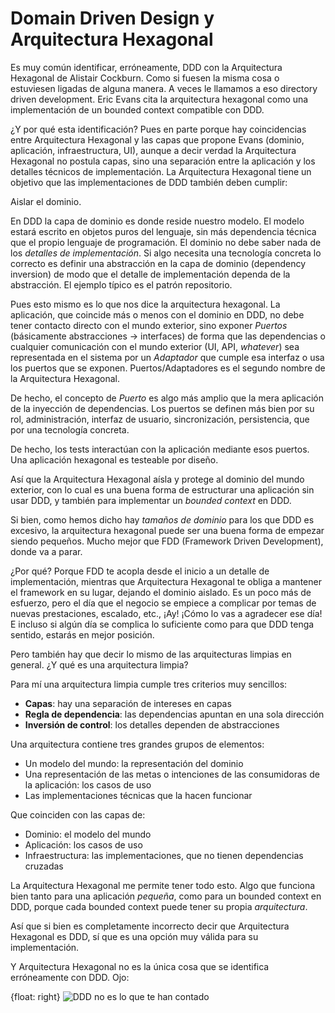 # Domain Driven Design y Arquitectura Hexagonal

Es muy común identificar, erróneamente, DDD con la Arquitectura Hexagonal de Alistair Cockburn. Como si fuesen la misma cosa o estuviesen ligadas de alguna manera. A veces le llamamos a eso directory driven development. Eric Evans cita la arquitectura hexagonal como una implementación de un bounded context compatible con DDD.

¿Y por qué esta identificación? Pues en parte porque hay coincidencias entre Arquitectura Hexagonal y las capas que propone Evans (dominio, aplicación, infraestructura, UI), aunque a decir verdad la Arquitectura Hexagonal no postula capas, sino una separación entre la aplicación y los detalles técnicos de implementación. La Arquitectura Hexagonal tiene un objetivo que las implementaciones de DDD también deben cumplir:

Aislar el dominio.

En DDD la capa de dominio es donde reside nuestro modelo. El modelo estará escrito en objetos puros del lenguaje, sin más dependencia técnica que el propio lenguaje de programación. El dominio no debe saber nada de los _detalles de implementación_. Si algo necesita una tecnología concreta lo correcto es definir una abstracción en la capa de dominio (dependency inversion) de modo que el detalle de implementación dependa de la abstracción. El ejemplo típico es el patrón repositorio.

Pues esto mismo es lo que nos dice la arquitectura hexagonal. La aplicación, que coincide más o menos con el dominio en DDD, no debe tener contacto directo con el mundo exterior, sino exponer _Puertos_ (básicamente abstracciones -> interfaces) de forma que las dependencias o cualquier comunicación con el mundo exterior (UI, API, _whatever_) sea representada en el sistema por un _Adaptador_ que cumple esa interfaz o usa los puertos que se exponen. Puertos/Adaptadores es el segundo nombre de la Arquitectura Hexagonal.

De hecho, el concepto de _Puerto_ es algo más amplio que la mera aplicación de la inyección de dependencias. Los puertos se definen más bien por su rol, administración, interfaz de usuario, sincronización, persistencia, que por una tecnología concreta.

De hecho, los tests interactúan con la aplicación mediante esos puertos. Una aplicación hexagonal es testeable por diseño.

Así que la Arquitectura Hexagonal aísla y protege al dominio del mundo exterior, con lo cual es una buena forma de estructurar una aplicación sin usar DDD, y también para implementar un _bounded context_ en DDD.

Si bien, como hemos dicho hay _tamaños de dominio_ para los que DDD es excesivo, la arquitectura hexagonal puede ser una buena forma de empezar siendo pequeños. Mucho mejor que FDD (Framework Driven Development), donde va a parar.

¿Por qué? Porque FDD te acopla desde el inicio a un detalle de implementación, mientras que Arquitectura Hexagonal te obliga a mantener el framework en su lugar, dejando el dominio aislado. Es un poco más de esfuerzo, pero el día que el negocio se empiece a complicar por temas de nuevas prestaciones, escalado, etc., ¡Ay! ¡Cómo lo vas a agradecer ese día! E incluso si algún día se complica lo suficiente como para que DDD tenga sentido, estarás en mejor posición.

Pero también hay que decir lo mismo de las arquitecturas limpias en general. ¿Y qué es una arquitectura limpia?

Para mí una arquitectura limpia cumple tres criterios muy sencillos:

* **Capas**: hay una separación de intereses en capas
* **Regla de dependencia**: las dependencias apuntan en una sola dirección
* **Inversión de control**: los detalles dependen de abstracciones

Una arquitectura contiene tres grandes grupos de elementos:

* Un modelo del mundo: la representación del dominio
* Una representación de las metas o intenciones de las consumidoras de la aplicación: los casos de uso
* Las implementaciones técnicas que la hacen funcionar

Que coinciden con las capas de:

* Dominio: el modelo del mundo
* Aplicación: los casos de uso
* Infraestructura: las implementaciones, que no tienen dependencias cruzadas

La Arquitectura Hexagonal me permite tener todo esto. Algo que funciona bien tanto para una aplicación _pequeña_, como para un bounded context en DDD, porque cada bounded context puede tener su propia _arquitectura_.

Así que si bien es completamente incorrecto decir que Arquitectura Hexagonal es DDD, sí que es una opción muy válida para su implementación.

Y Arquitectura Hexagonal no es la única cosa que se identifica erróneamente con DDD. Ojo:

{float: right}
![DDD no es lo que te han contado](images/ddd-is-not-what-they-said.png)
